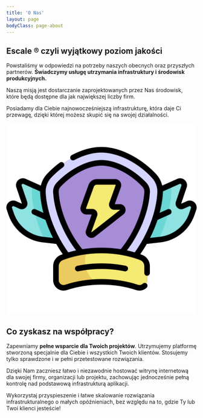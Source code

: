 ```yaml
---
title: 'O Nas'
layout: page
bodyClass: page-about
---
```


## Escale ® czyli wyjątkowy poziom jakości

Powstaliśmy w odpowiedzi na potrzeby naszych obecnych oraz przyszłych partnerów. **Świadczymy usługę utrzymania infrastruktury i środowisk produkcyjnych.**

Naszą misją jest dostarczanie zaprojektowanych przez Nas środowisk, które będą dostępne dla jak największej liczby firm.

Posiadamy dla Ciebie najnowocześniejszą infrastrukturę, która daje Ci przewagę, dzięki której możesz skupić się na swojej działalności.

<p align="center">
  <img class="about" src="/images/illustrations/quality.png">
</p>

## Co zyskasz na współpracy?

Zapewniamy **pełne wsparcie dla Twoich projektów**. Utrzymujemy platformę stworzoną specjalnie dla Ciebie i wszystkich Twoich klientów. Stosujemy tylko sprawdzone i w pełni przetestowane rozwiązania.

Dzięki Nam zaczniesz łatwo i niezawodnie hostować witrynę internetową dla swojej firmy, organizacji lub projektu, zachowując jednocześnie pełną kontrolę nad podstawową infrastrukturą aplikacji.

Wykorzystaj przyspieszenie i łatwe skalowanie rozwiązania infrastrukturalnego o małych opóźnieniach, bez względu na to, gdzie Ty lub Twoi klienci jesteście!
